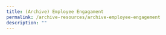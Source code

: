 ```yaml
---
title: (Archive) Employee Engagament
permalink: /archive-resources/archive-employee-engagement
description: ""
---
```

